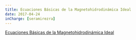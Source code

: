 ```yaml
---
title: Ecuaciones Básicas de la Magnetohidrodinámica Ideal
date: 2017-04-24
inCharge: [seramirezra]
---
```


<!-- <embed src="MHD-ideal.pdf" width="100%" height="1000" type='application/pdf'> -->


[Ecuaciones Básicas de la Magnetohidrodinámica Ideal](MHD-ideal.pdf)